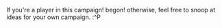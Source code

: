 If you're a player in this campaign! begon! otherwise, feel free to snoop at ideas for your own campaign. :^P
